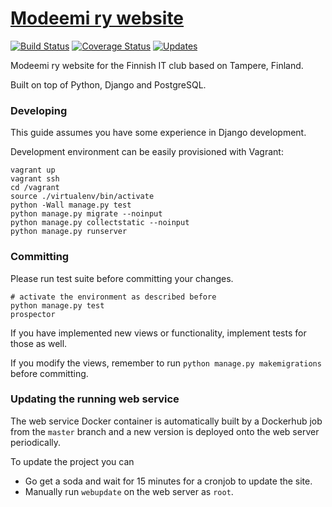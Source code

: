 # [Modeemi ry website](https://www.modeemi.fi)

[![Build Status](https://travis-ci.org/modeemi/intternetvelho.svg?branch=master)](https://travis-ci.org/modeemi/intternetvelho)
[![Coverage Status](https://coveralls.io/repos/modeemi/intternetvelho/badge.svg?branch=master)](https://coveralls.io/r/modeemi/intternetvelho?branch=master)
[![Updates](https://pyup.io/repos/github/modeemi/intternetvelho/shield.svg)](https://pyup.io/repos/github/modeemi/intternetvelho/)

Modeemi ry website for the Finnish IT club based on Tampere, Finland.

Built on top of Python, Django and PostgreSQL.

### Developing

This guide assumes you have some experience in Django development.

Development environment can be easily provisioned with Vagrant:

    vagrant up
    vagrant ssh
    cd /vagrant
    source ./virtualenv/bin/activate
    python -Wall manage.py test
    python manage.py migrate --noinput
    python manage.py collectstatic --noinput
    python manage.py runserver

### Committing

Please run test suite before committing your changes.

    # activate the environment as described before
    python manage.py test
    prospector

If you have implemented new views or functionality, implement tests for those as well.

If you modify the views, remember to run `python manage.py makemigrations` before committing.

### Updating the running web service

The web service Docker container is automatically built by a Dockerhub job
from the `master` branch and a new version is deployed onto the web server periodically.

To update the project you can

- Go get a soda and wait for 15 minutes for a cronjob to update the site.
- Manually run `webupdate` on the web server as `root`.

